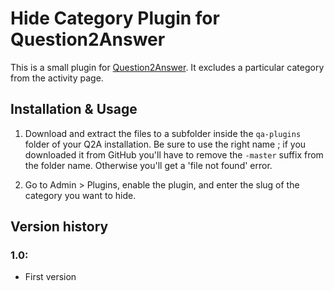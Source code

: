 
Hide Category Plugin for Question2Answer
=================================================

This is a small plugin for [Question2Answer](http://www.question2answer.org). It excludes a particular category from the activity page.


Installation & Usage
-------------------------------------------------

1. Download and extract the files to a subfolder inside the `qa-plugins` folder of your Q2A installation. Be sure to use the right name ; if you downloaded it from GitHub you'll have to remove the `-master` suffix from the folder name. Otherwise you'll get a 'file not found' error.

2. Go to Admin > Plugins, enable the plugin, and enter the slug of the category you want to hide.


Version history
-------------------------------------------------

### 1.0:

- First version

